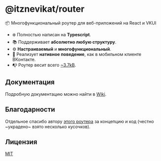 # @itznevikat/router
📦 Многофункциональный роутер для веб-приложений на React и VKUI

- ❄️ Полностью написан на **Typescript**.
- 📚 Поддерживает **абсолютно любую структуру**.
- ⚙️ **Настраиваемый** и **многофункциональный**.
- 📍 Реализует **нативное поведение**, как в мобильном клиенте ВКонтакте.
- 📭 Роутер весит всего [~3.7kB](https://bundlephobia.com/package/@itznevikat/router).

## Документация
Подробную документацию можно найти в [Wiki](https://github.com/ItzNeviKat/router/wiki/1.-%D0%91%D1%8B%D1%81%D1%82%D1%80%D1%8B%D0%B9-%D1%81%D1%82%D0%B0%D1%80%D1%82).

## Благодарности
Отдельное спасибо автору [этого роутера](https://github.com/land47/router) за концепцию и код (честно ~украдено~ взято несколько кусочков).

## Лицензия
[MIT](LICENSE)
